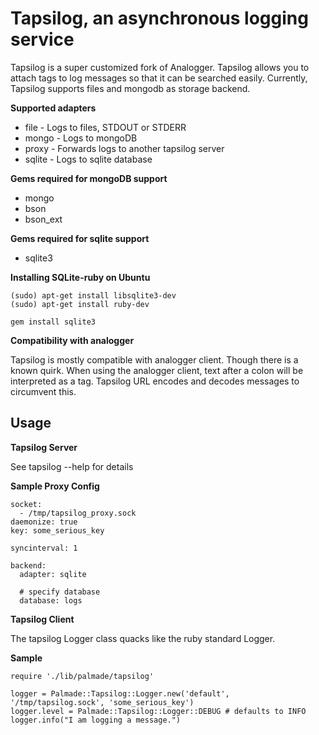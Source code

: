 # Tapsilog, an asynchronous logging service

  Tapsilog is a super customized fork of Analogger. Tapsilog allows you to attach tags to log messages so that it can be searched easily.
  Currently, Tapsilog supports files and mongodb as storage backend.

**Supported adapters**
  
  - file - Logs to files, STDOUT or STDERR
  - mongo - Logs to mongoDB
  - proxy - Forwards logs to another tapsilog server
  - sqlite - Logs to sqlite database

**Gems required for mongoDB support**

  - mongo
  - bson
  - bson_ext

**Gems required for sqlite support**

  - sqlite3

**Installing SQLite-ruby on Ubuntu**

    (sudo) apt-get install libsqlite3-dev
    (sudo) apt-get install ruby-dev

    gem install sqlite3

**Compatibility with analogger**

  Tapsilog is mostly compatible with analogger client. Though there is a known quirk.
  When using the analogger client, text after a colon will be interpreted as a tag.
  Tapsilog URL encodes and decodes messages to circumvent this.
 
## Usage

**Tapsilog Server**
  
  See tapsilog --help for details 


**Sample Proxy Config**

    socket:
      - /tmp/tapsilog_proxy.sock
    daemonize: true
    key: some_serious_key

    syncinterval: 1

    backend:
      adapter: sqlite

      # specify database
      database: logs

**Tapsilog Client**

  The tapsilog Logger class quacks like the ruby standard Logger.

**Sample**

    require './lib/palmade/tapsilog'

    logger = Palmade::Tapsilog::Logger.new('default', '/tmp/tapsilog.sock', 'some_serious_key')
    logger.level = Palmade::Tapsilog::Logger::DEBUG # defaults to INFO
    logger.info("I am logging a message.")

